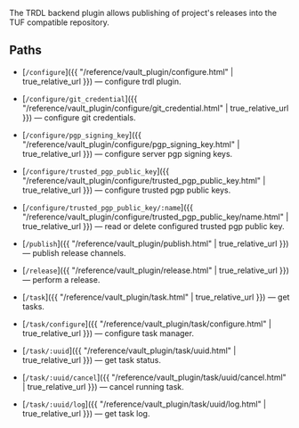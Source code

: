 The TRDL backend plugin allows publishing of project's releases into the TUF compatible repository.

## Paths

* [`/configure`]({{ "/reference/vault_plugin/configure.html" | true_relative_url }}) — configure trdl plugin.

* [`/configure/git_credential`]({{ "/reference/vault_plugin/configure/git_credential.html" | true_relative_url }}) — configure git credentials.

* [`/configure/pgp_signing_key`]({{ "/reference/vault_plugin/configure/pgp_signing_key.html" | true_relative_url }}) — configure server pgp signing keys.

* [`/configure/trusted_pgp_public_key`]({{ "/reference/vault_plugin/configure/trusted_pgp_public_key.html" | true_relative_url }}) — configure trusted pgp public keys.

* [`/configure/trusted_pgp_public_key/:name`]({{ "/reference/vault_plugin/configure/trusted_pgp_public_key/name.html" | true_relative_url }}) — read or delete configured trusted pgp public key.

* [`/publish`]({{ "/reference/vault_plugin/publish.html" | true_relative_url }}) — publish release channels.

* [`/release`]({{ "/reference/vault_plugin/release.html" | true_relative_url }}) — perform a release.

* [`/task`]({{ "/reference/vault_plugin/task.html" | true_relative_url }}) — get tasks.

* [`/task/configure`]({{ "/reference/vault_plugin/task/configure.html" | true_relative_url }}) — configure task manager.

* [`/task/:uuid`]({{ "/reference/vault_plugin/task/uuid.html" | true_relative_url }}) — get task status.

* [`/task/:uuid/cancel`]({{ "/reference/vault_plugin/task/uuid/cancel.html" | true_relative_url }}) — cancel running task.

* [`/task/:uuid/log`]({{ "/reference/vault_plugin/task/uuid/log.html" | true_relative_url }}) — get task log.
